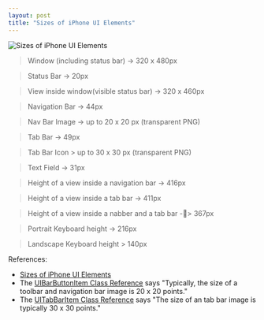 ```yaml
---
layout: post
title: "Sizes of iPhone UI Elements"
---
```



![Sizes of iPhone UI Elements](http://lh4.ggpht.com/_vYr4JQreqXA/TLQtsw0M6_I/AAAAAAAABGo/0KPHPNKZNkQ/s800/sizes.png)

> Window (including status bar) -> 320 x 480px

> Status Bar -> 20px

> View inside window(visible status bar) -> 320 x 460px

> Navigation Bar -> 44px

> Nav Bar Image -> up to 20 x 20 px (transparent PNG)

> Tab Bar -> 49px

> Tab Bar Icon > up to 30 x 30 px (transparent PNG)

> Text Field -> 31px

> Height of a view inside a navigation bar -> 416px

> Height of a view inside a tab bar -> 411px

> Height of a view inside a nabber and a tab bar -> 367px

> Portrait Keyboard height -> 216px

> Landscape Keyboard height > 140px

References:

+ [Sizes of iPhone UI Elements](http://www.idev101.com/code/User_Interface/sizes.html)
+ The [UIBarButtonItem Class Reference](http://developer.apple.com/iphone/library/documentation/UIKit/Reference/UIBarButtonItem_Class/Reference/Reference.html#//apple_ref/doc/uid/TP40007519-CH3-SW3) says "Typically, the size of a toolbar and navigation bar image is 20 x 20 points." 
+ The [UITabBarItem Class Reference](http://developer.apple.com/iphone/library/documentation/UIKit/Reference/UITabBarItem_Class/Reference/Reference.html#//apple_ref/occ/instm/UITabBarItem/initWithTitle:image:tag:) says "The size of an tab bar image is typically 30 x 30 points."

